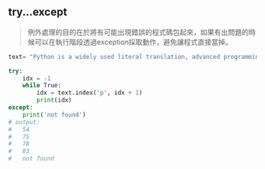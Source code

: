 ## try...except

> 例外處理的目的在於將有可能出現錯誤的程式碼包起來，如果有出問題的時候可以在執行階段透過exception採取動作，避免讓程式直接當掉。

```python
text= "Python is a widely used literal translation, advanced programming, general-purpose programming language."

try:
    idx = -1
    while True:
        idx = text.index('p', idx + 1)
        print(idx)
except:
    print('not found')
# output:
#	54
#	75
#	78
#	83
#	not found
```

